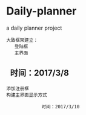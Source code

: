 # Daily-planner
a daily planner project


    大致框架建立：
       登陆框
       主界面
                 时间：2017/3/8    
 --------------------------------
    添加注册框
    构建主界面显示方式
                 
                 时间：2017/3/10
